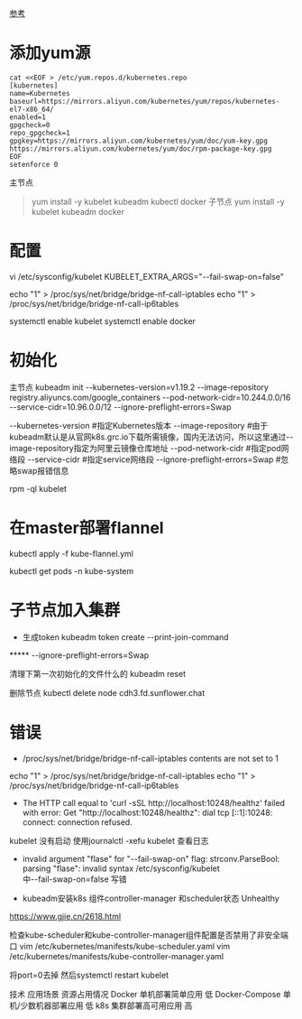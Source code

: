 <!--
 * @Author: wjn
 * @Date: 2020-09-27 09:30:50
 * @LastEditors: wjn
 * @LastEditTime: 2020-09-27 13:45:56
-->
[参考](https://blog.csdn.net/JENREY/article/details/84205838?utm_medium=distribute.pc_relevant.none-task-blog-BlogCommendFromMachineLearnPai2-1.channel_param&depth_1-utm_source=distribute.pc_relevant.none-task-blog-BlogCommendFromMachineLearnPai2-1.channel_param#3.1%E3%80%81%E4%BC%A0%E7%BB%9F%E7%9A%84%E9%83%A8%E7%BD%B2%E6%96%B9%E5%BC%8F%EF%BC%9A%EF%BC%88%E6%9C%AC%E6%96%87%E4%B8%8D%E4%BD%BF%E7%94%A8%E8%BF%99%E7%A7%8D%EF%BC%8C%E5%BE%80%E4%B8%8B%E7%9C%8B%EF%BC%89)



# 添加yum源

```
cat <<EOF > /etc/yum.repos.d/kubernetes.repo
[kubernetes]
name=Kubernetes
baseurl=https://mirrors.aliyun.com/kubernetes/yum/repos/kubernetes-el7-x86_64/
enabled=1
gpgcheck=0
repo_gpgcheck=1
gpgkey=https://mirrors.aliyun.com/kubernetes/yum/doc/yum-key.gpg https://mirrors.aliyun.com/kubernetes/yum/doc/rpm-package-key.gpg
EOF
setenforce 0
```
主节点

> yum install -y kubelet kubeadm kubectl docker 
子节点
> yum install -y kubelet kubeadm docker


# 配置

vi /etc/sysconfig/kubelet
KUBELET_EXTRA_ARGS="--fail-swap-on=false"

echo "1" > /proc/sys/net/bridge/bridge-nf-call-iptables
echo "1" > /proc/sys/net/bridge/bridge-nf-call-ip6tables

systemctl enable kubelet
systemctl enable docker


# 初始化
主节点
kubeadm init --kubernetes-version=v1.19.2 --image-repository registry.aliyuncs.com/google_containers --pod-network-cidr=10.244.0.0/16 --service-cidr=10.96.0.0/12 --ignore-preflight-errors=Swap

--kubernetes-version    #指定Kubernetes版本
--image-repository   #由于kubeadm默认是从官网k8s.grc.io下载所需镜像，国内无法访问，所以这里通过--image-repository指定为阿里云镜像仓库地址
--pod-network-cidr    #指定pod网络段
--service-cidr    #指定service网络段
--ignore-preflight-errors=Swap    #忽略swap报错信息

rpm -ql kubelet




#  在master部署flannel

kubectl apply -f kube-flannel.yml 

kubectl get pods -n kube-system

# 子节点加入集群

* 生成token
kubeadm token create --print-join-command 

*****  --ignore-preflight-errors=Swap



清理下第一次初始化的文件什么的
kubeadm reset  

删除节点
kubectl delete node cdh3.fd.sunflower.chat




# 错误

* /proc/sys/net/bridge/bridge-nf-call-iptables contents are not set to 1

echo "1" > /proc/sys/net/bridge/bridge-nf-call-iptables
echo "1" > /proc/sys/net/bridge/bridge-nf-call-ip6tables

* The HTTP call equal to 'curl -sSL http://localhost:10248/healthz' failed with error: Get "http://localhost:10248/healthz": dial tcp [::1]:10248: connect: connection refused.

kubelet 没有启动 使用journalctl -xefu kubelet 查看日志





* invalid argument "flase" for "--fail-swap-on" flag: strconv.ParseBool: parsing "flase": invalid syntax
/etc/sysconfig/kubelet  
中--fail-swap-on=false 写错


* kubeadm安装k8s 组件controller-manager 和scheduler状态 Unhealthy

https://www.gjie.cn/2618.html

检查kube-scheduler和kube-controller-manager组件配置是否禁用了非安全端口
vim /etc/kubernetes/manifests/kube-scheduler.yaml
vim /etc/kubernetes/manifests/kube-controller-manager.yaml


将port=0去掉
然后systemctl restart kubelet




技术	应用场景	资源占用情况
Docker	单机部署简单应用	低
Docker-Compose	单机/少数机器部署应用	低
k8s	集群部署高可用应用	高








